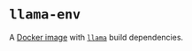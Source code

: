# `llama-env`

A [Docker image](https://cloud.docker.com/repository/registry-1.docker.io/stefco/llama-env)
with [`llama`](http://multimessenger.science) build dependencies.
